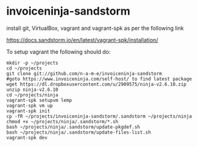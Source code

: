 # invoiceninja-sandstorm

install git, VirtualBox, vagrant and vagrant-spk as per the following link

https://docs.sandstorm.io/en/latest/vagrant-spk/installation/

To setup vagrant the following should do:

    mkdir -p ~/projects
    cd ~/projects
    git clone git://github.com/n-a-m-e/invoiceninja-sandstorm
    #goto https://www.invoiceninja.com/self-host/ to find latest package
    wget https://dl.dropboxusercontent.com/u/2909575/ninja-v2.6.10.zip
    unzip ninja-v2.6.10
    cd ~/projects/ninja
    vagrant-spk setupvm lemp
    vagrant-spk vm up
    vagrant-spk init
    cp -fR ~/projects/invoiceninja-sandstorm/.sandstorm ~/projects/ninja
    chmod +x ~/projects/ninja/.sandstorm/*.sh
    bash ~/projects/ninja/.sandstorm/update-pkgdef.sh
    bash ~/projects/ninja/.sandstorm/update-files-list.sh
    vagrant-spk dev

